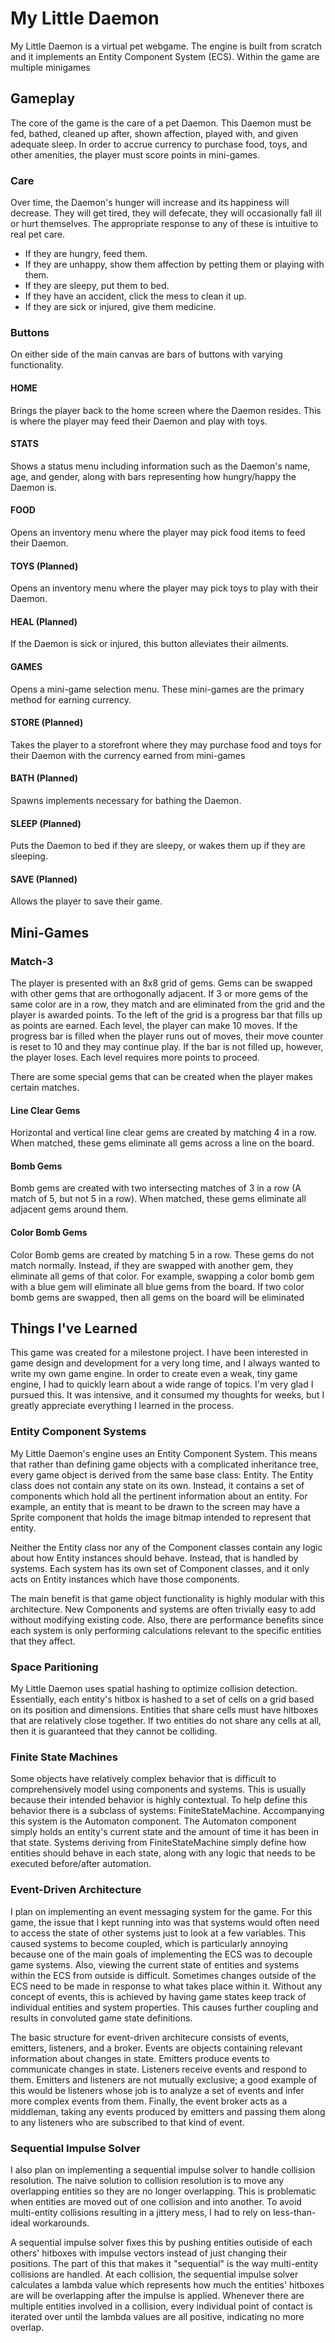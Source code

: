# My Little Daemon

My Little Daemon is a virtual pet webgame. The engine is built from scratch and it implements an Entity Component System (ECS). Within the game are multiple minigames

## Gameplay

The core of the game is the care of a pet Daemon. This Daemon must be fed, bathed, cleaned up after, shown affection, played with, and given adequate sleep. In order to accrue currency to purchase food, toys, and other amenities, the player must score points in mini-games.

### Care
Over time, the Daemon's hunger will increase and its happiness will decrease. They will get tired, they will defecate, they will occasionally fall ill or hurt themselves. The appropriate response to any of these is intuitive to real pet care. 

- If they are hungry, feed them. 
- If they are unhappy, show them affection by petting them or playing with them. 
- If they are sleepy, put them to bed.
- If they have an accident, click the mess to clean it up.
- If they are sick or injured, give them medicine.

### Buttons

On either side of the main canvas are bars of buttons with varying functionality.

#### HOME
Brings the player back to the home screen where the Daemon resides. This is where the player may feed
their Daemon and play with toys.

#### STATS
Shows a status menu including information such as the Daemon's name, age, and gender, along with bars representing how hungry/happy the Daemon is.

#### FOOD
Opens an inventory menu where the player may pick food items to feed their Daemon.

#### TOYS (Planned)
Opens an inventory menu where the player may pick toys to play with their Daemon.

#### HEAL (Planned)
If the Daemon is sick or injured, this button alleviates their ailments.

#### GAMES
Opens a mini-game selection menu. These mini-games are the primary method for earning currency.

#### STORE (Planned)
Takes the player to a storefront where they may purchase food and toys for their Daemon with the currency earned from mini-games

#### BATH (Planned)
Spawns implements necessary for bathing the Daemon.

#### SLEEP (Planned)
Puts the Daemon to bed if they are sleepy, or wakes them up if they are sleeping.

#### SAVE (Planned)
Allows the player to save their game.

## Mini-Games

### Match-3

The player is presented with an 8x8 grid of gems. Gems can be swapped with other gems that are orthogonally adjacent. If 3 or more gems of the same color are in a row, they match and are eliminated from the grid and the player is awarded points. To the left of the grid is a progress bar that fills up as points are earned. Each level, the player can make 10 moves. If the progress bar is filled when the player runs out of moves, their move counter is reset to 10 and they may continue play. If the bar is not filled up, however, the player loses. Each level requires more points to proceed.

There are some special gems that can be created when the player makes certain matches. 

#### Line Clear Gems

Horizontal and vertical line clear gems are created by matching 4 in a row. When matched, these gems eliminate all gems across a line on the board.

#### Bomb Gems

Bomb gems are created with two intersecting matches of 3 in a row (A match of 5, but not 5 in a row). When matched, these gems eliminate all adjacent gems around them.

#### Color Bomb Gems

Color Bomb gems are created by matching 5 in a row. These gems do not match normally. Instead, if they are swapped with another gem, they eliminate all gems of that color. For example, swapping a color bomb gem with a blue gem will eliminate all blue gems from the board. If two color bomb gems are swapped, then all gems on the board will be eliminated

## Things I've Learned

This game was created for a milestone project. I have been interested in game design and development for a very long time, and I always wanted to write my own game engine. In order to create even a weak, tiny game engine, I had to quickly learn about a wide range of topics. I'm very glad I pursued this. It was intensive, and it consumed my thoughts for weeks, but I greatly appreciate everything I learned in the process.

### Entity Component Systems

My Little Daemon's engine uses an Entity Component System. This means that rather than defining game objects with a complicated inheritance tree, every game object is derived from the same base class: Entity. The Entity class does not contain any state on its own. Instead, it contains a set of components which hold all the pertinent information about an entity. For example, an entity that is meant to be drawn to the screen may have a Sprite component that holds the image bitmap intended to represent that entity.

Neither the Entity class nor any of the Component classes contain any logic about how Entity instances should behave. Instead, that is handled by systems. Each system has its own set of Component classes, and it only acts on Entity instances which have those components.

The main benefit is that game object functionality is highly modular with this architecture. New Components and systems are often trivially easy to add without modifying existing code. Also, there are performance benefits since each system is only performing calculations relevant to the specific entities that they affect. 

### Space Paritioning

My Little Daemon uses spatial hashing to optimize collision detection. Essentially, each entity's hitbox is hashed to a set of cells on a grid based on its position and dimensions. Entities that share cells must have hitboxes that are relatively close together. If two entities do not share any cells at all, then it is guaranteed that they cannot be colliding.

### Finite State Machines

Some objects have relatively complex behavior that is difficult to comprehensively model using components and systems. This is usually because their intended behavior is highly contextual. To help define this behavior there is a subclass of systems: FiniteStateMachine. Accompanying this system is the Automaton component. The Automaton component simply holds an entity's current state and the amount of time it has been in that state. Systems deriving from FiniteStateMachine simply define how entities should behave in each state, along with any logic that needs to be executed before/after automation.

### Event-Driven Architecture

I plan on implementing an event messaging system for the game. For this game, the issue that I kept running into was that systems would often need to access the state of other systems just to look at a few variables. This caused systems to become coupled, which is particularly annoying because one of the main goals of implementing the ECS was to decouple game systems. Also, viewing the current state of entities and systems within the ECS from outside is difficult. Sometimes changes outside of the ECS need to be made in response to what takes place within it. Without any concept of events, this is achieved by having game states keep track of individual entities and system properties. This causes further coupling and results in convoluted game state definitions.

The basic structure for event-driven architecure consists of events, emitters, listeners, and a broker. Events are objects containing relevant information about changes in state. Emitters produce events to communicate changes in state. Listeners receive events and respond to them. Emitters and listeners are not mutually exclusive; a good example of this would be listeners whose job is to analyze a set of events and infer more complex events from them. Finally, the event broker acts as a middleman, taking any events produced by emitters and passing them along to any listeners who are subscribed to that kind of event. 

### Sequential Impulse Solver

I also plan on implementing a sequential impulse solver to handle collision resolution. The naive solution to collision resolution is to move any overlapping entities so they are no longer overlapping. This is problematic when entities are moved out of one collision and into another. To avoid multi-entity collisions resulting in a jittery mess, I had to rely on less-than-ideal workarounds. 

A sequential impulse solver fixes this by pushing entities outiside of each others' hitboxes with impulse vectors instead of just changing their positions. The part of this that makes it "sequential" is the way multi-entity collisions are handled. At each collision, the sequential impulse solver calculates a lambda value which represents how much the entities' hitboxes are will be overlapping after the impulse is applied. Whenever there are multiple entities involved in a collision, every individual point of contact is iterated over until the lambda values are all positive, indicating no more overlap.

